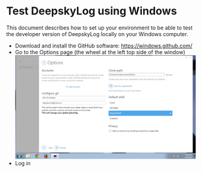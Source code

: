 # Test DeepskyLog using Windows

This document describes how to set up your environment to be able to test the developer version of DeepskyLog locally on your Windows computer.

+ Download and install the GitHub software: https://windows.github.com/
+ Go to the Options page (the wheel at the left top side of the window)
![Logging in](Github1.png)
+ Log in
